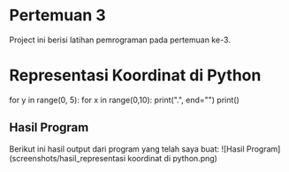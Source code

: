 # Pertemuan 3
Project ini berisi latihan pemrograman pada pertemuan ke-3.
# Representasi Koordinat di Python
for y in range(0, 5):
    for x in range(0,10):
        print(".", end="")
    print()
## Hasil Program
Berikut ini hasil output dari program yang telah saya buat:
![Hasil Program](screenshots/hasil_representasi koordinat di python.png)
